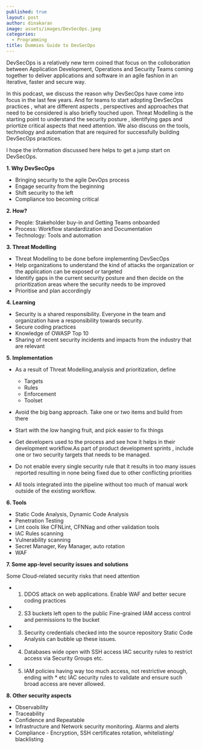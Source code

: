 ```yaml
---
published: true
layout: post
author: dinakaran
image: assets/images/DevSecOps.jpeg
categories:
  - Programming
title: Dummies Guide to DevSecOps
---
```

DevSecOps is a relatively new term coined that focus on the colloboration between Application Development, Operations and Security Teams coming together to deliver applications and software in an agile fashion in an iterative, faster and secure way.

In this podcast, we discuss the reason why DevSecOps have come into focus in the last few years. And for teams to start adopting DevSecOps practices , what are different aspects , perspectives and approaches that need to be considered is also briefly touched upon. Threat Modelling is the starting point to understand the security posture , identifying gaps and priortize critical aspects that need attention. We also discuss on the tools, technology and automation that are required for successfully building DevSecOps practices.

I hope the information discussed here helps to get a jump start on DevSecOps.


**1. Why DevSecOps**

- Bringing security to the agile DevOps process 
- Engage security from the beginning
- Shift security to the left
- Compliance too becoming critical


**2. How?**

- People: Stakeholder buy-in and Getting Teams onboarded 
- Process: Workflow standardization and Documentation
- Technology: Tools and automation


**3. Threat Modelling**

- Threat Modelling to be done before implementing DevSecOps
- Help organizations to understand the kind of attacks the organization or the application can be exposed or targeted 
- Identify gaps in the current security posture and then decide on the prioritization areas where the security needs to be improved
- Prioritise and plan accordingly


**4. Learning** 

- Security is a shared responsibility. Everyone in the team and organization have a  responsibility towards security. 
- Secure coding practices 
- Knowledge of OWASP Top 10
- Sharing of recent security incidents and impacts from the industry that are  relevant


**5. Implementation**

- As a result of Threat Modelling,analysis and prioritization, define 
  - Targets
  - Rules
  - Enforcement
  - Toolset

- Avoid the big bang approach. Take one or two items and build from there
- Start with the low hanging fruit, and pick easier to fix things
- Get developers used to the process and see how it helps in their development workflow.As part of product development sprints , include one or two security targets that needs to be managed. 
- Do not enable every single security rule that it results in too many issues reported resulting in none being fixed due to other conflicting priorities
- All tools integrated into the pipeline without too much of manual work outside of the existing workflow.


**6. Tools**

- Static Code Analysis, Dynamic Code Analysis
- Penetration Testing
- Lint cools like CFNLint, CFNNag and other validation tools 
- IAC Rules scanning
- Vulnerability scanning
- Secret Manager, Key Manager, auto rotation 
- WAF


**7. Some app-level security issues and solutions**

Some Cloud-related security risks that need  attention 

- 1. DDOS attack on web applications.
    Enable WAF and better secure coding practices
- 2. S3 buckets left open to the public
    Fine-grained IAM access control and permissions to the bucket 
- 3. Security credentials checked into the source repository
    Static Code Analysis can bubble up these issues.
- 4. Databases wide open with SSH access 
    IAC security rules to restrict access via Security Groups etc.
-  5. IAM policies having way too much access, not restrictive enough, ending with * etc
    IAC security rules to validate and ensure such broad access are never allowed.


**8. Other security aspects**
- Observability
- Traceability 
- Confidence and Repeatable 
- Infrastructure and Network security monitoring. Alarms and alerts
- Compliance - Encryption, SSH certificates rotation, whitelisting/ blacklisting

